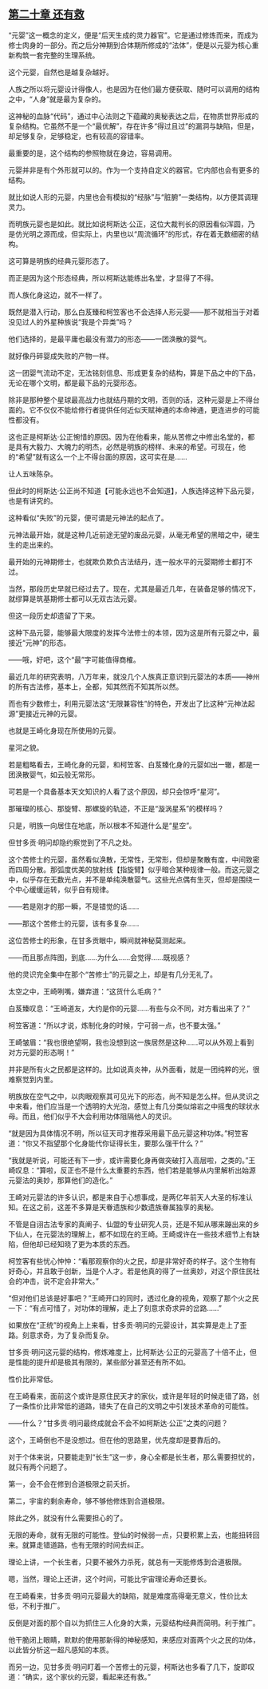 ## [第二十章 还有救](https://www.xxbiquge.com/11_11207/9239336.html)


  “元婴”这一概念的定义，便是“后天生成的灵力器官”。它是通过修炼而来，而成为修士肉身的一部分。而之后分神期到合体期所修成的“法体”，便是以元婴为核心重新构筑一套完整的生理系统。

  这个元婴，自然也是越复杂越好。

  人族之所以将元婴设计得像人，也是因为在他们最方便获取、随时可以调用的结构之中，“人身”就是最为复杂的。

  这神秘的血脉“代码”，通过中心法则之下蕴藏的奥秘表达之后，在物质世界形成的复杂结构。它虽然不是一个“最优解”，存在许多“得过且过”的漏洞与缺陷，但是，却足够复杂，足够稳定，也有较高的容错率。

  最重要的是，这个结构的参照物就在身边，容易调用。

  元婴并非是有个外形就可以的。作为一个支持自定义的器官。它内部也会有更多的结构。

  就比如说人形的元婴，内里也会有模拟的“经脉”与“脏腑”一类结构，以方便其调理灵力。

  而明族元婴也是如此。就比如说柯斯达·公正，这位大裁判长的原因看似浑圆，乃是仿光明之源而成，但实际上，内里也以“周流循环”的形式，存在着无数细密的结构。

  这可算是明族的经典元婴形态了。

  而正是因为这个形态经典，所以柯斯达能练出名堂，才显得了不得。

  而人族化身这边，就不一样了。

  既然是潜入行动，那么白芨臻和柯笠客也不会选择人形元婴——那不就相当于对着没见过人的外星种族说“我是个异类”吗？

  他们选择的，是最平庸也最没有潜力的形态——一团涣散的婴气。

  就好像丹碎婴成失败的产物一样。

  这一团婴气流动不定，无法铭刻信息、形成更复杂的结构，算是下品之中的下品，无论在哪个文明，都是最下品的元婴形态。

  除非是那种整个星球最高战力也就结丹期的文明，否则的话，这种元婴是上不得台面的。它不仅仅不能给修行者提供任何近似天赋神通的本命神通，更连进步的可能性都没有。

  这也正是柯斯达·公正惋惜的原因。因为在他看来，能从苦修之中修出名堂的，都是具有大毅力、大魄力的明杰，必然是明族的榜样、未来的希望。可现在，他的“希望”就有这么一个上不得台面的原因，这可实在是……

  让人五味陈杂。

  但此时的柯斯达·公正尚不知道【可能永远也不会知道】，人族选择这种下品元婴，也是有讲究的。

  这种看似“失败”的元婴，便可谓是元神法的起点了。

  元神法最开始，就是这种几近前途无望的废品元婴，从毫无希望的黑暗之中，硬生生的走出来的。

  最开始的元神期修士，也就欺负欺负古法结丹，连一般水平的元婴期修士都打不过。

  当然，那段历史早就已经过去了。现在，尤其是最近几年，在装备足够的情况下，就缪算是筑基期修士都可以无双古法元婴。

  但这一段历史却遗留了下来。

  这种下品元婴，能够最大限度的发挥今法修士的本领，因为这是所有元婴之中，最接近“元神”的形态。

  ——哦，好吧，这个“最”字可能值得商榷。

  最近几年的研究表明，八万年来，就没几个人族真正意识到元婴法的本质——神州的所有古法修，基本上，全都，知其然而不知其所以然。

  而也有少数修士，利用元婴法这“无限兼容性”的特色，开发出了比这种“元神法起源”更接近元神的元婴。

  也就是王崎化身现在所使用的元婴。

  星河之貌。

  若是粗略看去，王崎化身的元婴，和柯笠客、白芨臻化身的元婴如出一辙，都是一团涣散婴气，如云般无常形。

  可若是一个具备基本天文知识的人看了这个原因，却只会惊呼“星河”。

  那璀璨的核心、那旋臂、那螺旋的轨迹，不正是“漩涡星系”的模样吗？

  只是，明族一向居住在地底，所以根本不知道什么是“星空”。

  但甘多贡·明问却隐约察觉到了不凡之处。

  这个苦修士的元婴，虽然看似涣散，无常性，无常形，但却是聚散有度，中间致密而四周分散。那弧度优美的放射线【指旋臂】似乎暗合某种规律一般。而这元婴之中，似乎存在无数光点，并不是单纯涣散婴气。这些光点偶有生灭，但却是围绕一个中心缓缓运转，似乎自有规律。

  ——若是刚才的那一瞬，不是错觉的话……

  ——那这个苦修士的元婴，该有多复杂……

  这位苦修士的形象，在甘多贡眼中，瞬间就神秘莫测起来。

  ——而且那点阵图，到底……为什么……会觉得……既视感？

  他的灵识完全集中在那个“苦修士”的元婴之上，却是有几分无礼了。

  太空之中，王崎咧嘴，嫌弃道：“这货什么毛病？”

  白芨臻叹息：“王崎道友，大约是你的元婴……有些与众不同，对方看出来了？”

  柯笠客道：“所以才说，炼制化身的时候，宁可弱一点，也不要太强。”

  王崎皱眉：“我也很绝望啊，我也没想到这一族居然是这种……可以从外观上看到对方元婴的形态啊！”

  并非是所有火之民都是这样的。比如说真炎神，从外面看，就是一团纯粹的光，很难察觉到内里。

  明族放在空气之中，以肉眼观察其可见光下的形态，尚不知是怎么样。但从灵识之中来看，他们应当是一个透明的大光泡，感觉上有几分类似熔岩之中摇曳的球状水母。而且，他们似乎不大会利用功体阻隔他人的灵识。

  “就是因为具体情况不明，所以征天司才推荐采用最下品元婴这种功体。”柯笠客道：“你又不指望那个化身能代你证得长生，要那么强干什么？”

  “我就是听说，可能还有下一步，或许需要化身再做突破打入高层啦，之类的。”王崎叹息：“算啦，反正也不是什么太重要的东西，他们若是能够从内里解析出始源元婴法的奥妙，那算他们的造化。”

  王崎对元婴法的许多认识，都是来自于心想事成，是两亿年前天人大圣的标准认知。在这之前，这差不多算是天眷遗族和少数遗族眷属独享的奥秘。

  不管是自诩古法专家的真阐子、仙盟的专业研究人员，还是不知从哪来蹦出来的乡下仙人，在元婴法的理解上，都不如现在的王崎。王崎或许在一些技术细节上有缺陷，但他却已经知晓了更为本质的东西。

  柯笠客有些忧心忡忡：“看那观察你的火之民，却是非常好奇的样子。这个生物有好奇心，并且敢于创新，当是个人才。若是他真的得了一丝奥妙，对这个原住民社会的冲击，说不定会非常大。”

  “但对他们总该是好事吧？”王崎开口的同时，透过化身的视角，观察了那个火之民一下：“有点可惜了，对功体的理解，走上了刻意求奇求异的岔路……”

  如果放在“正统”的视角上上来看，甘多贡·明问的元婴设计，其实算是走上了歪路。刻意求奇，为了复杂而复杂。

  甘多贡·明问这元婴的结构，修炼难度上，比柯斯达·公正的元婴高了十倍不止，但是性能的提升却是极其有限的，某些部分甚至还有所不如。

  性价比非常低。

  在王崎看来，面前这个或许是原住民天才的家伙，或许是年轻的时候走错了路，创了一条性价比非常低的道路，错失了在自己的文明之中引发技术革命的可能性。

  ——什么？“甘多贡·明问最终成就会不会不如柯斯达·公正”之类的问题？

  这个，王崎倒也不是没想过。但在他的思路里，优先度却是要靠后的。

  对于个体来说，只要能走到“长生”这一步，身心全都是长生者，那么需要担忧的，就只有两个问题了。

  第一，会不会在修到合道极限之前夭折。

  第二，宇宙的剩余寿命，够不够他修炼到合道极限。

  除此之外，就没有什么需要担心的了。

  无限的寿命，就有无限的可能性。登仙的时候弱一点，只要积累上去，也能扭转回来。就算走错道路，也有无限的时间去纠正。

  理论上讲，一个长生者，只要不被外力杀死，就总有一天能修炼到合道极限。

  嗯，当然，理论上还讲，这个时间，可能比宇宙理论寿命还要长。

  在王崎看来，甘多贡·明问元婴最大的缺陷，就是难度高得毫无意义，性价比太低，不利于推广。

  反倒是对面的那个自以为抓住三人化身的大乘，元婴结构经典而简明。利于推广。

  他干脆闭上眼睛，默默的使用那新得的神秘感知，来感应对面两个火之民的功体，以此皆分析这一超凡感知的本质。

  而另一边，见甘多贡·明问盯着一个苦修士的元婴，柯斯达也多看了几下，旋即叹道：“确实，这个家伙的元婴，看起来还有救。”
